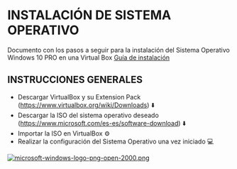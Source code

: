 # INSTALACIÓN DE SISTEMA OPERATIVO

Documento con los pasos a seguir para la instalación del Sistema Operativo Windows 10 PRO en una Virtual Box
[Guía de instalación](./instalacion_VM_W10.pdf)


## INSTRUCCIONES GENERALES

- Descargar VirtualBox y su Extension Pack (https://www.virtualbox.org/wiki/Downloads) ⬇️
- Descargar la ISO del sistema operativo deseado (https://www.microsoft.com/es-es/software-download) ⬇️
- Importar la ISO en VirtualBox ⚙️
- Realizar la configuración del Sistema Operativo una vez iniciado 💻

[![microsoft-windows-logo-png-open-2000.png](https://i.postimg.cc/PrW1ptkH/microsoft-windows-logo-png-open-2000.png)](https://postimg.cc/tYgs8GTv)
